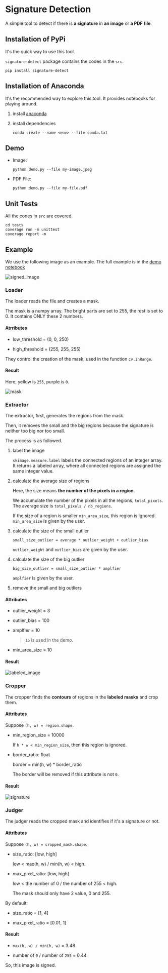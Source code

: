 # Signature Detection

A simple tool to detect if there is **a signature** in **an image** or **a PDF file**.

## Installation of PyPi

It's the quick way to use this tool.

`signature-detect` package contains the codes in the `src`.

```
pip install signature-detect
```

## Installation of Anaconda

It's the recommended way to explore this tool. It provides notebooks for playing around. 

1. install [anaconda](https://docs.anaconda.com/anaconda/install/)

2. install dependencies

    ```
    conda create --name <env> --file conda.txt
    ```

## Demo

- Image:

    ```
    python demo.py --file my-image.jpeg
    ```

- PDF File:

    ```
    python demo.py --file my-file.pdf
    ```

## Unit Tests

All the codes in `src` are covered.

```
cd tests
coverage run -m unittest
coverage report -m
```

## Example

We use the following image as an example. The full example is in the [demo notebook](demo.ipynb)

![signed_image](./data/input/signed_image.jpeg)

### Loader
The loader reads the file and creates a mask.

The mask is a numpy array. The bright parts are set to 255, the rest is set to 0. It contains ONLY these 2 numbers.

#### Atrributes

- low_threshold = (0, 0, 250)

- high_threshold = (255, 255, 255)

They control the creation of the mask, used in the function `cv.inRange`.


#### Result

Here, yellow is `255`, purple is `0`.

![mask](./data/output/mask.jpeg)

### Extractor

The extractor, first, generates the regions from the mask. 

Then, it removes the small and the big regions because the signature is neither too big nor too small.

The process is as followed.

1. label the image

   `skimage.measure.label` labels the connected regions of an integer array. It returns a labeled array, where all connected regions are assigned the same integer value.

2. calculate the average size of regions

   Here, the size means **the number of the pixels in a region**. 

   We accumulate the number of the pixels in all the regions, `total_pixels`. The average size is `total_pixels / nb_regions`.

   If the size of a region is smaller `min_area_size`, this region is ignored. `min_area_size` is given by the user.

3. calculate the size of the small outlier

    ```
    small_size_outlier = average * outlier_weight + outlier_bias
    ```
    
    `outlier_weight` and `outlier_bias` are given by the user.

4. calculate the size of the big outlier

    ```
    big_size_outlier = small_size_outlier * amplfier
    ```

    `amplfier` is given by the user.

5. remove the small and big outliers

#### Attributes

- outlier_weight = 3

- outlier_bias = 100

- amplfier = 10 

  > `15` is used in the demo.

- min_area_size = 10

#### Result

![labeled_image](./data/output/labeled_mask.jpeg)


### Cropper

The cropper finds the **contours** of regions in the **labeled masks** and crop them.

#### Attributes

Suppose `(h, w) = region.shape`.

- min_region_size = 10000

   If `h * w < min_region_size`, then this region is ignored.

- border_ratio: float

    border = min(h, w) * border_ratio

    The border will be removed if this attribute is not `0`.

#### Result

![signature](./data/output/signature.jpeg)


### Judger

The judger reads the cropped mask and identifies if it's a signature or not.

#### Attributes

Suppose `(h, w) = cropped_mask.shape`.

- size_ratio: [low, high]

    low < max(h, w) / min(h, w) < high.

- max_pixel_ratio: [low, high]

    low < the number of 0 / the number of 255 < high.

    The mask should only have 2 value, 0 and 255.

By default: 

- size_ratio = [1, 4]

- max_pixel_ratio = [0.01, 1]

#### Result

- `max(h, w) / min(h, w)` = 3.48

- number of `0` / number of `255` = 0.44

So, this image is signed.
